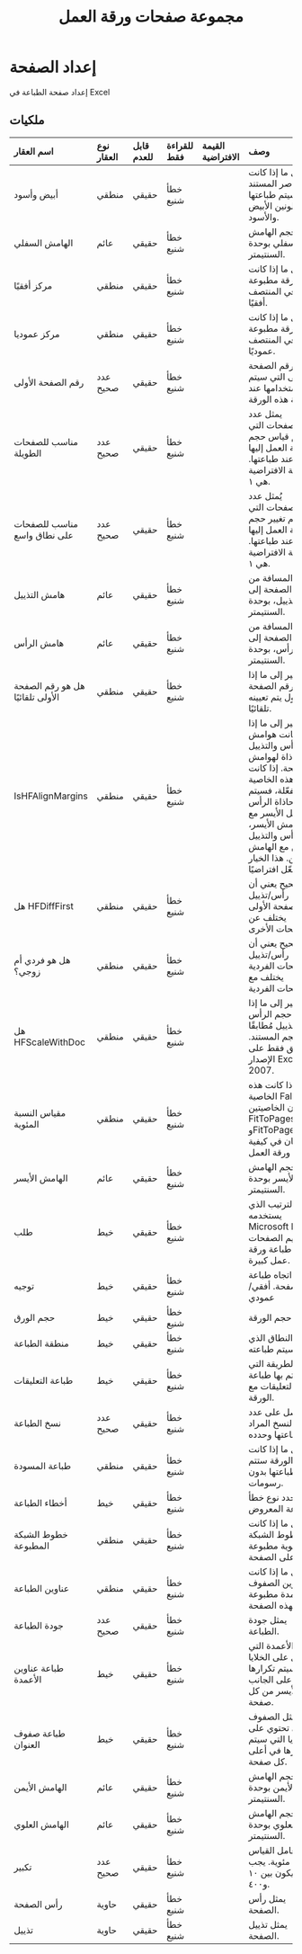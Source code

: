 ﻿---
title: مجموعة صفحات ورقة العمل
second_title: Aspose.Cells Cloud Documen
linktitle: مجموعة الصفحات
type: docs
url: /ar/page-setup/
keywords: An Excel worksheet page setup
description: يدعم Cloud REST إضافة ورقة عمل. تدعم مجموعة أدوات تطوير البرامج (SDK) أنواعًا مختلفة من لغات التطوير، بما في ذلك Android وGo وNodeJS وRuby وSwift.
weight: 20
kwords: Excel، Office السحابة، REST API، جدول بيانات، PDF، CSV، Json، Markdown، إعداد صفحة ورقة عمل Excel
---
# **إعداد الصفحة**

إعداد صفحة الطباعة في Excel

## **ملكيات**

| اسم العقار| نوع العقار| قابل للعدم| للقراءة فقط| القيمة الافتراضية| وصف|
|:- |:- |:- |:- |:- |:- |
|أبيض وأسود|منطقي|حقيقي| خطأ شنيع||يمثل ما إذا كانت عناصر المستند سيتم طباعتها باللونين الأبيض والأسود.|
|الهامش السفلي|عائم|حقيقي| خطأ شنيع||يمثل حجم الهامش السفلي بوحدة السنتيمتر.|
|مركز أفقيًا|منطقي|حقيقي| خطأ شنيع||يمثل ما إذا كانت الورقة مطبوعة في المنتصف أفقيًا.|
|مركز عموديا|منطقي|حقيقي| خطأ شنيع||يمثل ما إذا كانت الورقة مطبوعة في المنتصف عموديًا.|
|رقم الصفحة الأولى|عدد صحيح|حقيقي| خطأ شنيع||يمثل رقم الصفحة الأولى التي سيتم استخدامها عند طباعة هذه الورقة.|
|مناسب للصفحات الطويلة|عدد صحيح|حقيقي| خطأ شنيع||يمثل عدد الصفحات التي سيتم قياس حجم ورقة العمل إليها عند طباعتها. القيمة الافتراضية هي ١.|
|مناسب للصفحات على نطاق واسع|عدد صحيح|حقيقي| خطأ شنيع||يُمثل عدد الصفحات التي سيتم تغيير حجم ورقة العمل إليها عند طباعتها. القيمة الافتراضية هي ١.|
|هامش التذييل|عائم|حقيقي| خطأ شنيع||يمثل المسافة من أسفل الصفحة إلى التذييل، بوحدة السنتيمتر.|
|هامش الرأس|عائم|حقيقي| خطأ شنيع||يمثل المسافة من أعلى الصفحة إلى الرأس، بوحدة السنتيمتر.|
|هل هو رقم الصفحة الأولى تلقائيًا|منطقي|حقيقي| خطأ شنيع||يشير إلى ما إذا كان رقم الصفحة الأول يتم تعيينه تلقائيًا.|
|IsHFAlignMargins|منطقي|حقيقي| خطأ شنيع||يُشير إلى ما إذا كانت هوامش الرأس والتذييل مُحاذاة لهوامش الصفحة. إذا كانت هذه الخاصية مُفعّلة، فسيتم محاذاة الرأس والتذييل الأيسر مع الهامش الأيسر، والرأس والتذييل الأيمن مع الهامش الأيمن. هذا الخيار مُفعّل افتراضيًا.|
|هل HFDiffFirst|منطقي|حقيقي| خطأ شنيع||صحيح يعني أن رأس/تذييل الصفحة الأولى يختلف عن الصفحات الأخرى.|
|هل هو فردي أم زوجي؟|منطقي|حقيقي| خطأ شنيع||صحيح يعني أن رأس/تذييل الصفحات الفردية يختلف مع الصفحات الفردية.|
|هل HFScaleWithDoc|منطقي|حقيقي| خطأ شنيع||يُشير إلى ما إذا كان حجم الرأس والتذييل مُطابقًا لحجم المستند. ينطبق فقط على الإصدار Excel 2007.|
|مقياس النسبة المئوية|منطقي|حقيقي| خطأ شنيع||إذا كانت هذه الخاصية False، فإن الخاصيتين FitToPagesWide وFitToPagesTall تتحكمان في كيفية قياس ورقة العمل.|
|الهامش الأيسر|عائم|حقيقي| خطأ شنيع||يمثل حجم الهامش الأيسر بوحدة السنتيمتر.|
|طلب|خيط|حقيقي| خطأ شنيع||يمثل الترتيب الذي يستخدمه Microsoft Excel لترقيم الصفحات عند طباعة ورقة عمل كبيرة.|
|توجيه|خيط|حقيقي| خطأ شنيع|| يمثل اتجاه طباعة الصفحة. أفقي/عمودي|
|حجم الورق|خيط|حقيقي| خطأ شنيع||يمثل حجم الورقة.|
|منطقة الطباعة|خيط|حقيقي| خطأ شنيع||يمثل النطاق الذي سيتم طباعته.|
|طباعة التعليقات|خيط|حقيقي| خطأ شنيع||يمثل الطريقة التي تتم بها طباعة التعليقات مع الورقة.|
|نسخ الطباعة|عدد صحيح|حقيقي| خطأ شنيع||احصل على عدد النسخ المراد طباعتها وحدده.|
|طباعة المسودة|منطقي|حقيقي| خطأ شنيع||يمثل ما إذا كانت الورقة ستتم طباعتها بدون رسومات.|
|أخطاء الطباعة|خيط|حقيقي| خطأ شنيع||يحدد نوع خطأ الطباعة المعروض.|
|خطوط الشبكة المطبوعة|منطقي|حقيقي| خطأ شنيع||يمثل ما إذا كانت خطوط الشبكة الخلوية مطبوعة على الصفحة.|
|عناوين الطباعة|منطقي|حقيقي| خطأ شنيع||يمثل ما إذا كانت عناوين الصفوف والأعمدة مطبوعة بهذه الصفحة.|
|جودة الطباعة|عدد صحيح|حقيقي| خطأ شنيع||يمثل جودة الطباعة.|
|طباعة عناوين الأعمدة|خيط|حقيقي| خطأ شنيع||يمثل الأعمدة التي تحتوي على الخلايا التي سيتم تكرارها على الجانب الأيسر من كل صفحة.|
|طباعة صفوف العنوان|خيط|حقيقي| خطأ شنيع||يمثل الصفوف التي تحتوي على الخلايا التي سيتم تكرارها في أعلى كل صفحة.|
|الهامش الأيمن|عائم|حقيقي| خطأ شنيع||يمثل حجم الهامش الأيمن بوحدة السنتيمتر.|
|الهامش العلوي|عائم|حقيقي| خطأ شنيع||يمثل حجم الهامش العلوي بوحدة السنتيمتر.|
|تكبير|عدد صحيح|حقيقي| خطأ شنيع||يُمثل عامل القياس كنسبة مئوية. يجب أن يكون بين ١٠ و٤٠٠.|
|رأس الصفحة|حاوية|حقيقي| خطأ شنيع||يمثل رأس الصفحة.|
|تذييل|حاوية|حقيقي| خطأ شنيع||يمثل تذييل الصفحة.|
